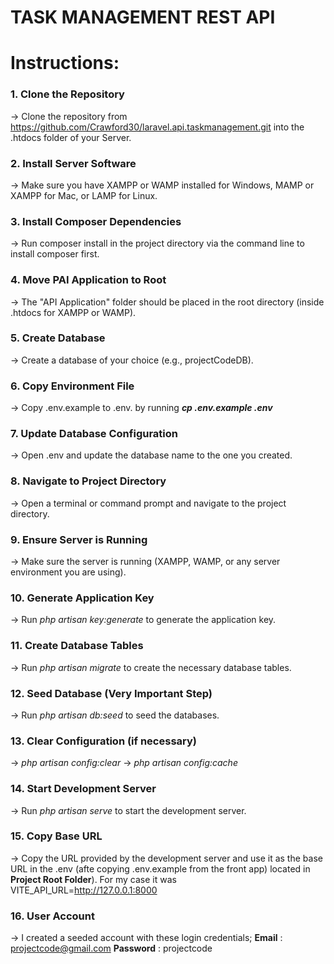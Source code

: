 
# TASK MANAGEMENT REST API


# Instructions:

### 1. Clone the Repository
-> Clone the repository from https://github.com/Crawford30/laravel.api.taskmanagement.git into the .htdocs folder of your Server.

### 2. Install Server Software
-> Make sure you have XAMPP or WAMP installed for Windows, MAMP or XAMPP for Mac, or LAMP for Linux.

### 3. Install Composer Dependencies
-> Run composer install in the project directory via the command line to install composer first.

### 4. Move PAI Application to Root
-> The "API Application" folder should be placed in the root directory (inside .htdocs for XAMPP or WAMP).

### 5. Create Database
-> Create a database of your choice (e.g., projectCodeDB).

### 6. Copy Environment File
-> Copy .env.example to .env. by running **_cp .env.example .env_**

### 7. Update Database Configuration
-> Open .env and update the database name to the one you created.

### 8. Navigate to Project Directory
-> Open a terminal or command prompt and navigate to the project directory.

### 9. Ensure Server is Running
-> Make sure the server is running (XAMPP, WAMP, or any server environment you are using).

### 10. Generate Application Key
-> Run _php artisan key:generate_ to generate the application key.

### 11. Create Database Tables
-> Run _php artisan migrate_ to create the necessary database tables.

### 12. Seed Database (Very Important Step)
-> Run _php artisan db:seed_ to seed the databases.

### 13. Clear Configuration (if necessary)
-> _php artisan config:clear_
-> _php artisan config:cache_

### 14. Start Development Server
-> Run _php artisan serve_ to start the development server.

### 15. Copy Base URL
-> Copy the URL provided by the development server and use it as the base URL in the .env (afte copying .env.example from the front app) located in **Project Root Folder**). For my case it was VITE_API_URL=http://127.0.0.1:8000

### 16. User Account

-> I created a seeded account with these login credentials;
**Email** : projectcode@gmail.com 
**Password** : projectcode






